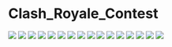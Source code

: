 # Clash_Royale_Contest

<img src="https://github.com/LeeMoofon0222/Picture-Repository/blob/main/Pictures/Clash%20Royale%20Contest%20App_page-0001.jpg?raw=true">
<img src="https://github.com/LeeMoofon0222/Picture-Repository/blob/main/Pictures/Clash%20Royale%20Contest%20App_page-0002.jpg?raw=true">
<img src="https://github.com/LeeMoofon0222/Picture-Repository/blob/main/Pictures/Clash%20Royale%20Contest%20App_page-0003.jpg?raw=true">
<img src="https://github.com/LeeMoofon0222/Picture-Repository/blob/main/Pictures/Clash%20Royale%20Contest%20App_page-0004.jpg?raw=true">
<img src="https://github.com/LeeMoofon0222/Picture-Repository/blob/main/Pictures/Clash%20Royale%20Contest%20App_page-0005.jpg?raw=true">
<img src="https://github.com/LeeMoofon0222/Picture-Repository/blob/main/Pictures/Clash%20Royale%20Contest%20App_page-0006.jpg?raw=true">
<img src="https://github.com/LeeMoofon0222/Picture-Repository/blob/main/Pictures/Clash%20Royale%20Contest%20App_page-0007.jpg?raw=true">
<img src="https://github.com/LeeMoofon0222/Picture-Repository/blob/main/Pictures/Clash%20Royale%20Contest%20App_page-0008.jpg?raw=true">
<img src="https://github.com/LeeMoofon0222/Picture-Repository/blob/main/Pictures/Clash%20Royale%20Contest%20App_page-0009.jpg?raw=true">
<img src="https://github.com/LeeMoofon0222/Picture-Repository/blob/main/Pictures/Clash%20Royale%20Contest%20App_page-0010.jpg?raw=true">
<img src="https://github.com/LeeMoofon0222/Picture-Repository/blob/main/Pictures/Clash%20Royale%20Contest%20App_page-0011.jpg?raw=true">
<img src="https://github.com/LeeMoofon0222/Picture-Repository/blob/main/Pictures/Clash%20Royale%20Contest%20App_page-0012.jpg?raw=true">
<img src="https://github.com/LeeMoofon0222/Picture-Repository/blob/main/Pictures/Clash%20Royale%20Contest%20App_page-0013.jpg?raw=true">
<img src="https://github.com/LeeMoofon0222/Picture-Repository/blob/main/Pictures/Clash%20Royale%20Contest%20App_page-0014.jpg?raw=true">
<img src="https://github.com/LeeMoofon0222/Picture-Repository/blob/main/Pictures/Clash%20Royale%20Contest%20App_page-0015.jpg?raw=true">
<img src="https://github.com/LeeMoofon0222/Picture-Repository/blob/main/Pictures/Clash%20Royale%20Contest%20App_page-0016.jpg?raw=true">
